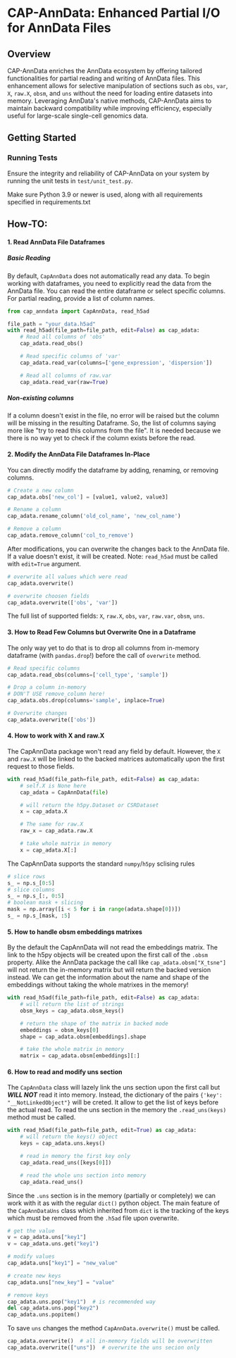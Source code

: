 # CAP-AnnData: Enhanced Partial I/O for AnnData Files

## Overview
CAP-AnnData enriches the AnnData ecosystem by offering tailored functionalities for partial reading and writing of AnnData files. This enhancement allows for selective manipulation of sections such as `obs`, `var`, `X`, `raw.X`, `obsm`, and `uns` without the need for loading entire datasets into memory. Leveraging AnnData's native methods, CAP-AnnData aims to maintain backward compatibility while improving efficiency, especially useful for large-scale single-cell genomics data.

## Getting Started

### Running Tests
Ensure the integrity and reliability of CAP-AnnData on your system by running the unit tests in `test/unit_test.py`.

Make sure Python 3.9 or newer is used, along with all requirements specified in requirements.txt

## How-TO:

#### 1. Read AnnData File Dataframes

##### Basic Reading
By default, `CapAnnData` does not automatically read any data. To begin working with dataframes, you need to explicitly read the data from the AnnData file. You can read the entire dataframe or select specific columns. For partial reading, provide a list of column names.

```python
from cap_anndata import CapAnnData, read_h5ad

file_path = "your_data.h5ad"
with read_h5ad(file_path=file_path, edit=False) as cap_adata:
    # Read all columns of 'obs'
    cap_adata.read_obs()

    # Read specific columns of 'var'
    cap_adata.read_var(columns=['gene_expression', 'dispersion'])

    # Read all columns of raw.var
    cap_adata.read_var(raw=True)
```

##### Non-existing columns

If a column doesn't exist in the file, no error will be raised but the column will be missing in the resulting Dataframe. So, the list of columns saying more like "try to read this columns from the file". It is needed because we there is no way yet to check if the column exists before the read. 

#### 2. Modify the AnnData File Dataframes In-Place

You can directly modify the dataframe by adding, renaming, or removing columns.

```python
# Create a new column
cap_adata.obs['new_col'] = [value1, value2, value3]

# Rename a column
cap_adata.rename_column('old_col_name', 'new_col_name')

# Remove a column
cap_adata.remove_column('col_to_remove')
```

After modifications, you can overwrite the changes back to the AnnData file. If a value doesn't exist, it will be created.
Note: `read_h5ad` must be called with `edit=True` argument.

```python
# overwrite all values which were read
cap_adata.overwrite()

# overwrite choosen fields
cap_adata.overwrite(['obs', 'var'])
```

The full list of supported fields: `X`, `raw.X`, `obs`, `var`, `raw.var`, `obsm`, `uns`.

#### 3. How to Read Few Columns but Overwrite One in a Dataframe

The only way yet to do that is to drop all columns from in-memory dataframe (with `pandas.drop`!) before the call of `overwrite` method.

```python
# Read specific columns
cap_adata.read_obs(columns=['cell_type', 'sample'])

# Drop a column in-memory
# DON'T USE remove_column here!
cap_adata.obs.drop(columns='sample', inplace=True)

# Overwrite changes
cap_adata.overwrite(['obs'])
```

#### 4. How to work with X and raw.X

The CapAnnData package won't read any field by default. However, the `X` and `raw.X` will be linked to the backed matrices automatically upon the first request to those fields.

```python
with read_h5ad(file_path=file_path, edit=False) as cap_adata:
    # self.X is None here
    cap_adata = CapAnnData(file)  

    # will return the h5py.Dataset or CSRDataset
    x = cap_adata.X  

    # The same for raw.X
    raw_x = cap_adata.raw.X 

    # take whole matrix in memory
    x = cap_adata.X[:] 
```

The CapAnnData supports the standard `numpy`/`h5py` sclising rules

```python
# slice rows
s_ = np.s_[0:5]
# slice columns
s_ = np.s_[:, 0:5]
# boolean mask + slicing
mask = np.array([i < 5 for i in range(adata.shape[0])])
s_ = np.s_[mask, :5]
```

#### 5. How to handle obsm embeddings matrixes

By the default the CapAnnData will not read the embeddings matrix. The link to the h5py objects will be created upon the first call of the `.obsm` property. Alike the AnnData package the call like `cap_adata.obsm["X_tsne"]` will not return the in-memory matrix but will return the backed version instead. We can get the information about the name and shape of the embeddings without taking the whole matrixes in the memory!

```python
with read_h5ad(file_path=file_path, edit=False) as cap_adata:
    # will return the list of strings
    obsm_keys = cap_adata.obsm_keys()  

    # return the shape of the matrix in backed mode
    embeddings = obsm_keys[0]
    shape = cap_adata.obsm[embeddings].shape  

    # take the whole matrix in memory
    matrix = cap_adata.obsm[embeddings][:]
```

#### 6. How to read and modify uns section

The `CapAnnData` class will lazely link the uns section upon the first call but ***WILL NOT*** read it into memory. Instead, the dictionary of the pairs `{'key': "__NotLinkedObject"}` will be creted. It allow to get the list of keys before the actual read. To read the uns section in the memory the `.read_uns(keys)` method must be called.

```python
with read_h5ad(file_path=file_path, edit=True) as cap_adata:
    # will return the keys() object
    keys = cap_adata.uns.keys()  

    # read in memory the first key only
    cap_adata.read_uns([keys[0]])

    # read the whole uns section into memory
    cap_adata.read_uns()
```

Since the `.uns` section is in the memory (partially or completely) we can work with it as with the regular `dict()` python object. The main feature of the `CapAnnDataUns` class which inherited from `dict` is the tracking of the keys which must be removed from the `.h5ad` file upon overwrite. 

```python
# get the value
v = cap_adata.uns["key1"]
v = cap_adata.uns.get("key1")

# modify values
cap_adata.uns["key1"] = "new_value"

# create new keys
cap_adata.uns["new_key"] = "value"

# remove keys
cap_adata.uns.pop("key1")  # is recommended way
del cap_adata.uns.pop("key2")
cap_adata.uns.popitem()
```

To save `uns` changes the method `CapAnnData.overwrite()` must be called. 

```python
cap_adata.overwrite()  # all in-memory fields will be overwritten
cap_adata.overwrite(["uns"])  # overwrite the uns secion only
```
